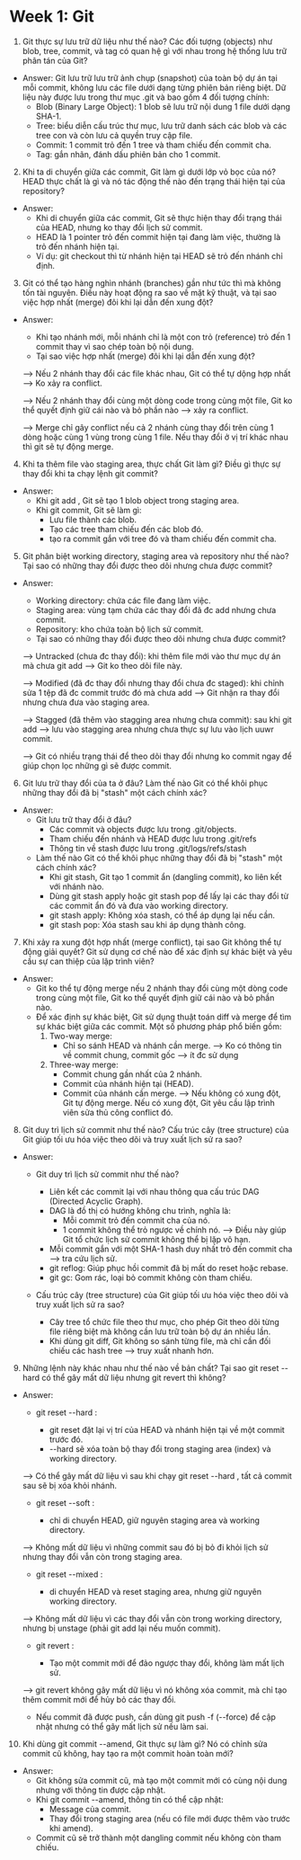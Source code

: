 
# Week 1: Git

1. Git thực sự lưu trữ dữ liệu như thế nào? Các đối tượng (objects) như blob, tree, commit, và tag có quan hệ gì với nhau trong hệ thống lưu trữ phân tán của Git?

- Answer: Git lưu trữ lưu trữ ảnh chụp (snapshot) của toàn bộ dự án tại mỗi commit, không lưu các file dưới dạng từng phiên bản riêng biệt. Dữ liệu này được lưu trong thư mục .git và bao gồm 4 đối tượng chính:
    + Blob (Binary Large Object): 1 blob sẽ lưu trữ nội dung 1 file dưới dạng SHA-1.
    + Tree: biểu diễn cấu trúc thư mục, lưu trữ danh sách các blob và các tree con và còn lưu cả quyền truy cập file.
    + Commit: 1 commit trỏ đến 1 tree và tham chiếu đến commit cha.
    + Tag: gắn nhãn, đánh dấu phiên bản cho 1 commit.

2. Khi ta di chuyển giữa các commit, Git làm gì dưới lớp vỏ bọc của nó? HEAD thực chất là gì và nó tác động thế nào đến trạng thái hiện tại của repository?

- Answer: 
   + Khi di chuyển giữa các commit, Git sẽ thực hiện thay đổi trạng thái của HEAD, nhưng ko thay đổi lịch sử commit.
   + HEAD là 1 pointer trỏ đến commit hiện tại đang làm việc, thường là trỏ đến nhánh hiện tại.
   + Ví dụ: git checkout <branch> thì từ nhánh hiện tại HEAD sẽ trỏ đến nhánh chỉ định.

3. Git có thể tạo hàng nghìn nhánh (branches) gần như tức thì mà không tốn tài nguyên. Điều này hoạt động ra sao về mặt kỹ thuật, và tại sao việc hợp nhất (merge) đôi khi lại dẫn đến xung đột?

- Answer:
    + Khi tạo nhánh mới, mỗi nhánh chỉ là một con trỏ (reference) trỏ đến 1 commit thay vì sao chép toàn bộ nội dung.
    + Tại sao việc hợp nhất (merge) đôi khi lại dẫn đến xung đột?
  
  --> Nếu 2 nhánh thay đổi các file khác nhau, Git có thể tự dộng hợp nhất --> Ko xảy ra conflict.
  
  --> Nếu 2 nhánh thay đổi cùng một dòng code trong cùng một file, Git ko thể quyết định giữ cái nào và bỏ phần nào --> xảy ra conflict.
  
  --> Merge chỉ gây conflict nếu cả 2 nhánh cùng thay đổi trên cùng 1 dòng hoặc cùng 1 vùng trong cùng 1 file. Nếu thay đổi ở vị trí khác nhau thì git sẽ tự động merge.

4. Khi ta thêm file vào staging area, thực chất Git làm gì? Điều gì thực sự thay đổi khi ta chạy lệnh git commit?

- Answer:
    - Khi git add <file>, Git sẽ tạo 1 blob object trong staging area.
    - Khi git commit, Git sẽ làm gì:
      + Lưu file thành các blob.
      + Tạo các tree tham chiếu đến các blob đó.
      + tạo ra commit gắn với tree đó và tham chiếu đến commit cha.

5. Git phân biệt working directory, staging area và repository như thế nào? Tại sao có những thay đổi được theo dõi nhưng chưa được commit?

- Answer:
    + Working directory: chứa các file đang làm việc.
    + Staging area: vùng tạm chứa các thay đổi đã đc add nhưng chưa commit.
    + Repository: kho chứa toàn bộ lịch sử commit.
  - Tại sao có những thay đổi được theo dõi nhưng chưa được commit?
  
  --> Untracked (chưa đc thay đổi): khi thêm file mới vào thư mục dự án mà chưa git add --> Git ko theo dõi file này.
  
  --> Modified (đã đc thay đổi nhưng thay đổi chưa đc staged): khi chỉnh sửa 1 tệp đã đc commit trước đó mà chưa add --> Git nhận ra thay đổi nhưng chưa đưa vào staging area.
  
  --> Stagged (đã thêm vào stagging area nhưng chưa commit): sau khi git add --> lưu vào stagging area nhưng chưa thực sự lưu vào lịch uuwr commit.
  
  --> Git có nhiều trạng thái để theo dõi thay đổi nhưng ko commit ngay để giúp chọn lọc những gì sẽ được commit.

6. Git lưu trữ thay đổi của ta ở đâu? Làm thế nào Git có thể khôi phục những thay đổi đã bị "stash" một cách chính xác?

- Answer:
  - Git lưu trữ thay đổi ở đâu?
    + Các commit và objects được lưu trong .git/objects. 
    + Tham chiếu đến nhánh và HEAD được lưu trong .git/refs
    + Thông tin về stash được lưu trong .git/logs/refs/stash
  - Làm thế nào Git có thể khôi phục những thay đổi đã bị "stash" một cách chính xác?
    + Khi git stash, Git tạo 1 commit ẩn (dangling commit), ko liên kết với nhánh nào.
    + Dùng git stash apply hoặc git stash pop để lấy lại các thay đổi từ các commit ẩn đó và đưa vào working directory.
    + git stash apply: Không xóa stash, có thể áp dụng lại nếu cần.
    + git stash pop: Xóa stash sau khi áp dụng thành công.
      

7. Khi xảy ra xung đột hợp nhất (merge conflict), tại sao Git không thể tự động giải quyết? Git sử dụng cơ chế nào để xác định sự khác biệt và yêu cầu sự can thiệp của lập trình viên?

- Answer:
    + Git ko thể tự động merge nếu 2 nhánh thay đổi cùng một dòng code trong cùng một file, Git ko thể quyết định giữ cái nào và bỏ phần nào.
    + Để xác định sự khác biệt, Git sử dụng thuật toán diff và merge để tìm sự khác biệt giữa các commit. Một số phương pháp phổ biến gồm:
      1.  Two-way merge:
          + Chỉ so sánh HEAD và nhánh cần merge.
          --> Ko có thông tin về commit chung, commit gốc --> ít đc sử dụng
      2. Three-way merge:
         + Commit chung gần nhất của 2 nhánh.
         + Commit của nhánh hiện tại (HEAD).
         + Commit của nhánh cần merge.
          --> Nếu không có xung đột, Git tự động merge. Nếu có xung đột, Git yêu cầu lập trình viên sửa thủ công conflict đó.

8.  Git duy trì lịch sử commit như thế nào? Cấu trúc cây (tree structure) của Git giúp tối ưu hóa việc theo dõi và truy xuất lịch sử ra sao?

- Answer:
  - Git duy trì lịch sử commit như thế nào?
    + Liên kết các commit lại với nhau thông qua cấu trúc DAG (Directed Acyclic Graph).
    + DAG là đồ thị có hướng không chu trình, nghĩa là:
      + Mỗi commit trỏ đến commit cha của nó. 
      + 1 commit không thể trỏ ngược về chính nó. 
      --> Điều này giúp Git tổ chức lịch sử commit không thể bị lặp vô hạn.
    + Mỗi commit gắn với một SHA-1 hash duy nhất trỏ đến commit cha --> tra cứu lịch sử.
    + git reflog: Giúp phục hồi commit đã bị mất do reset hoặc rebase. 
    + git gc: Gom rác, loại bỏ commit không còn tham chiếu.
    
  - Cấu trúc cây (tree structure) của Git giúp tối ưu hóa việc theo dõi và truy xuất lịch sử ra sao?
    + Cây tree tổ chức file theo thư mục, cho phép Git theo dõi từng file riêng biệt mà không cần lưu trữ toàn bộ dự án nhiều lần.
    + Khi dùng git diff, Git không so sánh từng file, mà chỉ cần đối chiếu các hash tree --> truy xuất nhanh hơn.
  
9. Những lệnh này khác nhau như thế nào về bản chất? Tại sao git reset --hard có thể gây mất dữ liệu nhưng git revert thì không?

- Answer:
  - git reset --hard <commit>: 
    + git reset đặt lại vị trí của HEAD và nhánh hiện tại về một commit trước đó. 
    + --hard sẽ xóa toàn bộ thay đổi trong staging area (index) và working directory.
    
  --> Có thể gây mất dữ liệu vì sau khi chạy git reset --hard <commit>, tất cả commit sau <commit> sẽ bị xóa khỏi nhánh.

  - git reset --soft <commit>:
    + chỉ di chuyển HEAD, giữ nguyên staging area và working directory.
    
  --> Không mất dữ liệu vì những commit sau đó bị bỏ đi khỏi lịch sử nhưng thay đổi vẫn còn trong staging area.

  - git reset --mixed <commit>:
    + di chuyển HEAD và reset staging area, nhưng giữ nguyên working directory.
  
  --> Không mất dữ liệu vì các thay đổi vẫn còn trong working directory, nhưng bị unstage (phải git add lại nếu muốn commit).

  - git revert <commit>: 
    + Tạo một commit mới để đảo ngược thay đổi, không làm mất lịch sử.
    
  --> git revert không gây mất dữ liệu vì nó không xóa commit, mà chỉ tạo thêm commit mới để hủy bỏ các thay đổi.

  - Nếu commit đã được push, cần dùng git push -f (--force) để cập nhật nhưng có thể gây mất lịch sử nếu làm sai.

10. Khi dùng git commit --amend, Git thực sự làm gì? Nó có chỉnh sửa commit cũ không, hay tạo ra một commit hoàn toàn mới?

- Answer:
    + Git không sửa commit cũ, mà tạo một commit mới có cùng nội dung nhưng với thông tin được cập nhật.
    + Khi git commit --amend, thông tin có thể cập nhật:
      + Message của commit. 
      + Thay đổi trong staging area (nếu có file mới được thêm vào trước khi amend).
    + Commit cũ sẽ trở thành một dangling commit nếu không còn tham chiếu.